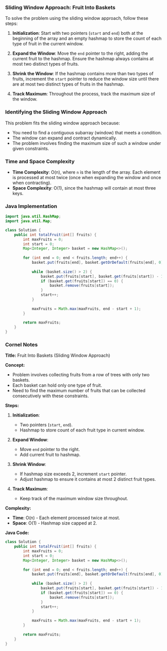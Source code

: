 ### Sliding Window Approach: Fruit Into Baskets

To solve the problem using the sliding window approach, follow these steps:

1. **Initialization**: Start with two pointers (`start` and `end`) both at the beginning of the array and an empty hashmap to store the count of each type of fruit in the current window.

2. **Expand the Window**: Move the `end` pointer to the right, adding the current fruit to the hashmap. Ensure the hashmap always contains at most two distinct types of fruits.

3. **Shrink the Window**: If the hashmap contains more than two types of fruits, increment the `start` pointer to reduce the window size until there are at most two distinct types of fruits in the hashmap.

4. **Track Maximum**: Throughout the process, track the maximum size of the window.

### Identifying the Sliding Window Approach

This problem fits the sliding window approach because:
- You need to find a contiguous subarray (window) that meets a condition.
- The window can expand and contract dynamically.
- The problem involves finding the maximum size of such a window under given constraints.

### Time and Space Complexity

- **Time Complexity**: O(n), where `n` is the length of the array. Each element is processed at most twice (once when expanding the window and once when contracting).
- **Space Complexity**: O(1), since the hashmap will contain at most three keys.

### Java Implementation

```java
import java.util.HashMap;
import java.util.Map;

class Solution {
    public int totalFruit(int[] fruits) {
        int maxFruits = 0;
        int start = 0;
        Map<Integer, Integer> basket = new HashMap<>();
        
        for (int end = 0; end < fruits.length; end++) {
            basket.put(fruits[end], basket.getOrDefault(fruits[end], 0) + 1);
            
            while (basket.size() > 2) {
                basket.put(fruits[start], basket.get(fruits[start]) - 1);
                if (basket.get(fruits[start]) == 0) {
                    basket.remove(fruits[start]);
                }
                start++;
            }
            
            maxFruits = Math.max(maxFruits, end - start + 1);
        }
        
        return maxFruits;
    }
}
```

### Cornel Notes

**Title:** Fruit Into Baskets (Sliding Window Approach)

**Concept:**
- Problem involves collecting fruits from a row of trees with only two baskets.
- Each basket can hold only one type of fruit.
- Need to find the maximum number of fruits that can be collected consecutively with these constraints.

**Steps:**
1. **Initialization**:
   - Two pointers (`start`, `end`).
   - Hashmap to store count of each fruit type in current window.

2. **Expand Window**:
   - Move `end` pointer to the right.
   - Add current fruit to hashmap.

3. **Shrink Window**:
   - If hashmap size exceeds 2, increment `start` pointer.
   - Adjust hashmap to ensure it contains at most 2 distinct fruit types.

4. **Track Maximum**:
   - Keep track of the maximum window size throughout.

**Complexity:**
- **Time**: O(n) - Each element processed twice at most.
- **Space**: O(1) - Hashmap size capped at 2.

**Java Code:**
```java
class Solution {
    public int totalFruit(int[] fruits) {
        int maxFruits = 0;
        int start = 0;
        Map<Integer, Integer> basket = new HashMap<>();
        
        for (int end = 0; end < fruits.length; end++) {
            basket.put(fruits[end], basket.getOrDefault(fruits[end], 0) + 1);
            
            while (basket.size() > 2) {
                basket.put(fruits[start], basket.get(fruits[start]) - 1);
                if (basket.get(fruits[start]) == 0) {
                    basket.remove(fruits[start]);
                }
                start++;
            }
            
            maxFruits = Math.max(maxFruits, end - start + 1);
        }
        
        return maxFruits;
    }
}
```
